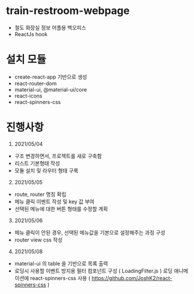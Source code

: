 # train-restroom-webpage
- 철도 화장실 정보 어플용 백오피스
- ReactJs hook

# 설치 모듈
- create-react-app 기반으로 생성
- react-router-dom
- material-ui, @material-ui/core
- react-icons
- react-spinners-css

# 진행사항
1. 2021/05/04
  - 구조 변경하면서, 프로젝트를 새로 구축함
  - 리스트 기본형태 작성
  - 모듈 설치 및 라우터 형태 구룩
2. 2021/05/05
  - route, router 명칭 확립
  - 메뉴 클릭 이벤트 작성 및 key 값 부여
  - 선택된 메뉴에 대한 버튼 형태를 수정할 계획
3. 2021/05/06
  - 메뉴 클릭이 안된 경우, 선택된 메뉴값을 기본으로 설정해주는 과정 구성
  - router view css 작성
4. 2021/05/08
  - material-ui 의 table 을 기반으로 목록 출력
  - 로딩시 사용할 이벤트 방지용 필터 컴포넌트 구성 ( LoadingFilter.js )
    로딩 애니메이션에 react-spinners-css 사용 ( https://github.com/JoshK2/react-spinners-css )